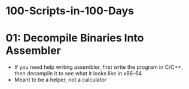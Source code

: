 # 100-Scripts-in-100-Days

# 01: Decompile Binaries Into Assembler
  - If you need help writing assembler, first write the program in C/C++, then decompile it to see what it looks like in x86-64
  - Meant to be a helper, not a calculator
